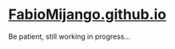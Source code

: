 # [FabioMijango.github.io](https://fabiomijango.vercel.app/)

Be patient, still working in progress...
